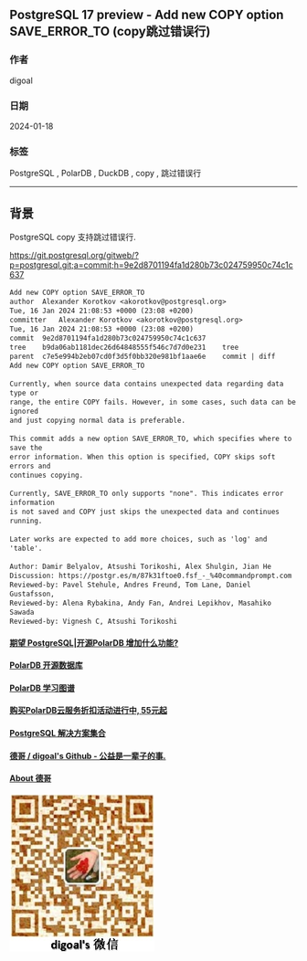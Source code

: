## PostgreSQL 17 preview - Add new COPY option SAVE_ERROR_TO (copy跳过错误行)       
                                            
### 作者                                            
digoal                                            
                                            
### 日期                                            
2024-01-18                                     
                                            
### 标签                                            
PostgreSQL , PolarDB , DuckDB , copy , 跳过错误行         
                                            
----                                            
                                            
## 背景       
PostgreSQL copy 支持跳过错误行.    
  
https://git.postgresql.org/gitweb/?p=postgresql.git;a=commit;h=9e2d8701194fa1d280b73c024759950c74c1c637  
  
```  
Add new COPY option SAVE_ERROR_TO  
author	Alexander Korotkov <akorotkov@postgresql.org>	  
Tue, 16 Jan 2024 21:08:53 +0000 (23:08 +0200)  
committer	Alexander Korotkov <akorotkov@postgresql.org>	  
Tue, 16 Jan 2024 21:08:53 +0000 (23:08 +0200)  
commit	9e2d8701194fa1d280b73c024759950c74c1c637  
tree	b9da06ab1181dec26d64848555f546c7d7d0e231	tree  
parent	c7e5e994b2eb07cd0f3d5f0bb320e981bf1aae6e	commit | diff  
Add new COPY option SAVE_ERROR_TO  
  
Currently, when source data contains unexpected data regarding data type or  
range, the entire COPY fails. However, in some cases, such data can be ignored  
and just copying normal data is preferable.  
  
This commit adds a new option SAVE_ERROR_TO, which specifies where to save the  
error information. When this option is specified, COPY skips soft errors and  
continues copying.  
  
Currently, SAVE_ERROR_TO only supports "none". This indicates error information  
is not saved and COPY just skips the unexpected data and continues running.  
  
Later works are expected to add more choices, such as 'log' and 'table'.  
  
Author: Damir Belyalov, Atsushi Torikoshi, Alex Shulgin, Jian He  
Discussion: https://postgr.es/m/87k31ftoe0.fsf_-_%40commandprompt.com  
Reviewed-by: Pavel Stehule, Andres Freund, Tom Lane, Daniel Gustafsson,  
Reviewed-by: Alena Rybakina, Andy Fan, Andrei Lepikhov, Masahiko Sawada  
Reviewed-by: Vignesh C, Atsushi Torikoshi  
```  
  
  
#### [期望 PostgreSQL|开源PolarDB 增加什么功能?](https://github.com/digoal/blog/issues/76 "269ac3d1c492e938c0191101c7238216")
  
  
#### [PolarDB 开源数据库](https://openpolardb.com/home "57258f76c37864c6e6d23383d05714ea")
  
  
#### [PolarDB 学习图谱](https://www.aliyun.com/database/openpolardb/activity "8642f60e04ed0c814bf9cb9677976bd4")
  
  
#### [购买PolarDB云服务折扣活动进行中, 55元起](https://www.aliyun.com/activity/new/polardb-yunparter?userCode=bsb3t4al "e0495c413bedacabb75ff1e880be465a")
  
  
#### [PostgreSQL 解决方案集合](../201706/20170601_02.md "40cff096e9ed7122c512b35d8561d9c8")
  
  
#### [德哥 / digoal's Github - 公益是一辈子的事.](https://github.com/digoal/blog/blob/master/README.md "22709685feb7cab07d30f30387f0a9ae")
  
  
#### [About 德哥](https://github.com/digoal/blog/blob/master/me/readme.md "a37735981e7704886ffd590565582dd0")
  
  
![digoal's wechat](../pic/digoal_weixin.jpg "f7ad92eeba24523fd47a6e1a0e691b59")
  
